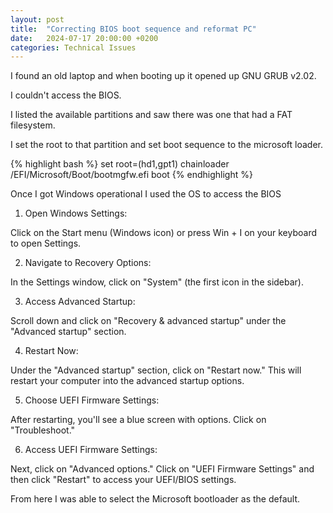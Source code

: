 ```yaml
---
layout: post
title:  "Correcting BIOS boot sequence and reformat PC"
date:   2024-07-17 20:00:00 +0200
categories: Technical Issues
---
```


I found an old laptop and when booting up it opened up GNU GRUB v2.02.

I couldn't access the BIOS.

I listed the available partitions and saw there was one that had a FAT filesystem.

I set the root to that partition and set boot sequence to the microsoft loader.

{% highlight bash %}
	set root=(hd1,gpt1)
	chainloader /EFI/Microsoft/Boot/bootmgfw.efi
	boot
{% endhighlight %}

Once I got Windows operational I used the OS to access the BIOS

1. Open Windows Settings:

Click on the Start menu (Windows icon) or press Win + I on your keyboard to open Settings.

2. Navigate to Recovery Options:

In the Settings window, click on "System" (the first icon in the sidebar).

3. Access Advanced Startup:

Scroll down and click on "Recovery & advanced startup" under the "Advanced startup" section.

4. Restart Now:

Under the "Advanced startup" section, click on "Restart now." This will restart your computer into the advanced startup options.

5. Choose UEFI Firmware Settings:

After restarting, you'll see a blue screen with options. Click on "Troubleshoot."

6. Access UEFI Firmware Settings:

Next, click on "Advanced options."
Click on "UEFI Firmware Settings" and then click "Restart" to access your UEFI/BIOS settings.

From here I was able to select the Microsoft bootloader as the default.